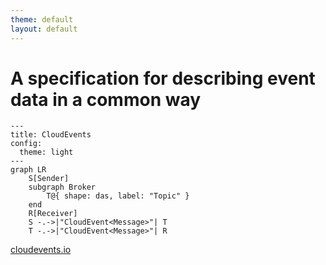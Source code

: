 ```yaml
---
theme: default
layout: default
---
```


# A specification for describing event data in a common way

```mermaid
---
title: CloudEvents
config:
  theme: light
---
graph LR
    S[Sender]
    subgraph Broker
        T@{ shape: das, label: "Topic" }
    end
    R[Receiver]
    S -.->|"CloudEvent<Message>"| T
    T -.->|"CloudEvent<Message>"| R
```

[cloudevents.io](https://cloudevents.io/)